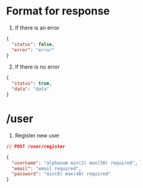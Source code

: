 # Format for response

1. If there is an error

```json
{
  "status": false,
  "error": "error"
}
```

2. If there is no error

```json
{
  "status": true,
  "data": "data"
}
```

# /user

1. Register new user

```json
// POST /user/register

{
  "username": "alphanum min(2) max(30) required",
  "email": "email required",
  "password": "min(8) max(40) required"
}
```
